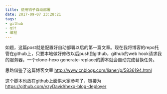 ```yaml
---
title: 使用钩子自动部署
date: 2017-09-07 23:28:21
tags:
- github
- git
- 编程
---
```


如题，这篇post就是配置好自动部署以后的第一篇文章。现在我将博客的repo托管在github上，只要本地做好修改以后push到github，github的web hook请求我的服务器，一个clone-hexo generate-replace的脚本就会自动完成替换任务。

思路借鉴了这篇博客文章 http://www.cnblogs.com/lianer/p/5836194.html

这个脚本也放在github上面供大家参考了，链接为 https://github.com/yzyDavid/hexo-blog-deployer